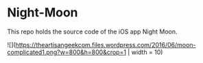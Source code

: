 # Night-Moon
This repo holds the source code of the iOS app Night Moon.



![](https://theartisangeekcom.files.wordpress.com/2016/06/moon-complicated1.png?w=800&h=800&crop=1 | width = 10)
